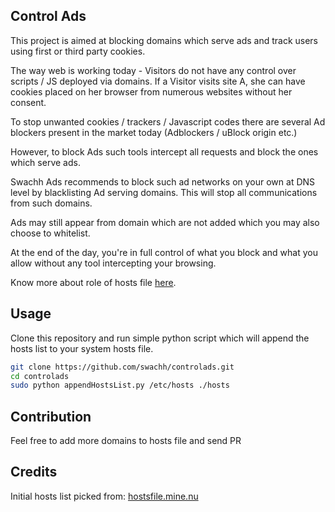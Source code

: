 ## Control Ads
This project is aimed at blocking domains which serve ads and track users using first or third party cookies.

The way web is working today - Visitors do not have any control over scripts / JS deployed via domains. If a Visitor visits site A, she can have cookies placed on her browser from numerous websites without her consent.

To stop unwanted cookies / trackers / Javascript codes there are several Ad blockers present in the market today (Adblockers / uBlock origin etc.) 

However, to block Ads such tools intercept all requests and block the ones which serve ads. 

Swachh Ads recommends to block such ad networks on your own at DNS level by blacklisting Ad serving domains. This will stop all communications from such domains.

Ads may still appear from domain which are not added which you may also choose to whitelist. 

At the end of the day, you're in full control of what you block and what you allow without any tool intercepting your browsing.

Know more about role of hosts file [here](https://en.wikipedia.org/wiki/Hosts_(file)).

## Usage
Clone this repository and run simple python script which will append the hosts list to your system hosts file.

```bash
git clone https://github.com/swachh/controlads.git
cd controlads
sudo python appendHostsList.py /etc/hosts ./hosts
```

## Contribution
Feel free to add more domains to hosts file and send PR

## Credits
Initial hosts list picked from: [hostsfile.mine.nu](http://hostsfile.mine.nu)
